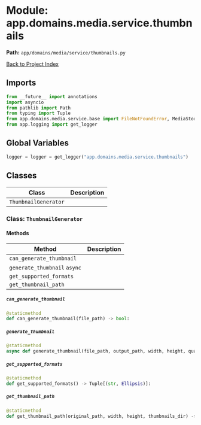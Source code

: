 # Module: app.domains.media.service.thumbnails

**Path:** `app/domains/media/service/thumbnails.py`

[Back to Project Index](../../../../../index.md)

## Imports
```python
from __future__ import annotations
import asyncio
from pathlib import Path
from typing import Tuple
from app.domains.media.service.base import FileNotFoundError, MediaStorageError
from app.logging import get_logger
```

## Global Variables
```python
logger = logger = get_logger("app.domains.media.service.thumbnails")
```

## Classes

| Class | Description |
| --- | --- |
| `ThumbnailGenerator` |  |

### Class: `ThumbnailGenerator`

#### Methods

| Method | Description |
| --- | --- |
| `can_generate_thumbnail` |  |
| `generate_thumbnail` `async` |  |
| `get_supported_formats` |  |
| `get_thumbnail_path` |  |

##### `can_generate_thumbnail`
```python
@staticmethod
def can_generate_thumbnail(file_path) -> bool:
```

##### `generate_thumbnail`
```python
@staticmethod
async def generate_thumbnail(file_path, output_path, width, height, quality) -> None:
```

##### `get_supported_formats`
```python
@staticmethod
def get_supported_formats() -> Tuple[(str, Ellipsis)]:
```

##### `get_thumbnail_path`
```python
@staticmethod
def get_thumbnail_path(original_path, width, height, thumbnails_dir) -> str:
```
